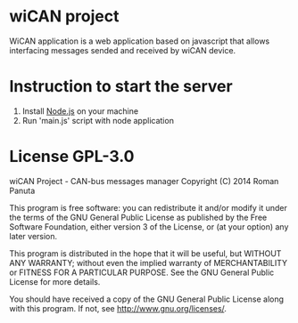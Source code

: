 # wiCAN project
WiCAN application is a web application based on javascript that allows interfacing messages sended and received by wiCAN device.

# Instruction to start the server
1. Install [Node.js](http://nodejs.org/) on your machine
2. Run 'main.js' script with node application

# License GPL-3.0
wiCAN Project - CAN-bus messages manager
Copyright (C) 2014  Roman Panuta

This program is free software: you can redistribute it and/or modify
it under the terms of the GNU General Public License as published by
the Free Software Foundation, either version 3 of the License, or
(at your option) any later version.

This program is distributed in the hope that it will be useful,
but WITHOUT ANY WARRANTY; without even the implied warranty of
MERCHANTABILITY or FITNESS FOR A PARTICULAR PURPOSE.  See the
GNU General Public License for more details.

You should have received a copy of the GNU General Public License
along with this program.  If not, see <http://www.gnu.org/licenses/>.

